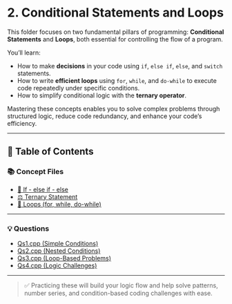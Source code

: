# 2. Conditional Statements and Loops

This folder focuses on two fundamental pillars of programming: **Conditional Statements** and **Loops**, both essential for controlling the flow of a program.

You’ll learn:
- How to make **decisions** in your code using `if`, `else if`, `else`, and `switch` statements.
- How to write **efficient loops** using `for`, `while`, and `do-while` to execute code repeatedly under specific conditions.
- How to simplify conditional logic with the **ternary operator**.

Mastering these concepts enables you to solve complex problems through structured logic, reduce code redundancy, and enhance your code’s efficiency.

---

## 📘 Table of Contents

### 📚 Concept Files

- [🔀 If - else if - else](/02_CoditionalStatements%26Loops/01.cpp)
- [⚖️ Ternary Statement](/02_CoditionalStatements%26Loops/02.cpp)
- [🔁 Loops (for, while, do-while)](/02_CoditionalStatements%26Loops/03.cpp)

---

### 💡 Questions

- [Qs1.cpp (Simple Conditions)](/02_CoditionalStatements%26Loops/Qs1.cpp)
- [Qs2.cpp (Nested Conditions)](/02_CoditionalStatements%26Loops/Qs2.cpp)
- [Qs3.cpp (Loop-Based Problems)](/02_CoditionalStatements%26Loops/Qs3.cpp)
- [Qs4.cpp (Logic Challenges)](/02_CoditionalStatements%26Loops/Qs4.cpp)

---

> ✅ Practicing these will build your logic flow and help solve patterns, number series, and condition-based coding challenges with ease.
